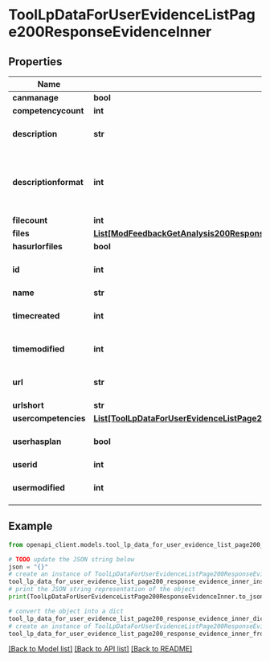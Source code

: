 # ToolLpDataForUserEvidenceListPage200ResponseEvidenceInner


## Properties

Name | Type | Description | Notes
------------ | ------------- | ------------- | -------------
**canmanage** | **bool** | canmanage | [optional] 
**competencycount** | **int** | competencycount | [optional] 
**description** | **str** | description | [optional] [default to '']
**descriptionformat** | **int** | description format (1 &#x3D; HTML, 0 &#x3D; MOODLE, 2 &#x3D; PLAIN, or 4 &#x3D; MARKDOWN) | [optional] [default to 1]
**filecount** | **int** | filecount | [optional] 
**files** | [**List[ModFeedbackGetAnalysis200ResponseItemsdataInnerItemItemfilesInner]**](ModFeedbackGetAnalysis200ResponseItemsdataInnerItemItemfilesInner.md) |  | [optional] 
**hasurlorfiles** | **bool** | hasurlorfiles | [optional] 
**id** | **int** | id | [optional] [default to 0]
**name** | **str** | name | [optional] 
**timecreated** | **int** | timecreated | [optional] [default to 0]
**timemodified** | **int** | timemodified | [optional] [default to 0]
**url** | **str** | url | [optional] [default to '']
**urlshort** | **str** | urlshort | [optional] 
**usercompetencies** | [**List[ToolLpDataForUserEvidenceListPage200ResponseEvidenceInnerUsercompetenciesInner]**](ToolLpDataForUserEvidenceListPage200ResponseEvidenceInnerUsercompetenciesInner.md) |  | [optional] 
**userhasplan** | **bool** | userhasplan | [optional] [default to False]
**userid** | **int** | userid | [optional] 
**usermodified** | **int** | usermodified | [optional] [default to 0]

## Example

```python
from openapi_client.models.tool_lp_data_for_user_evidence_list_page200_response_evidence_inner import ToolLpDataForUserEvidenceListPage200ResponseEvidenceInner

# TODO update the JSON string below
json = "{}"
# create an instance of ToolLpDataForUserEvidenceListPage200ResponseEvidenceInner from a JSON string
tool_lp_data_for_user_evidence_list_page200_response_evidence_inner_instance = ToolLpDataForUserEvidenceListPage200ResponseEvidenceInner.from_json(json)
# print the JSON string representation of the object
print(ToolLpDataForUserEvidenceListPage200ResponseEvidenceInner.to_json())

# convert the object into a dict
tool_lp_data_for_user_evidence_list_page200_response_evidence_inner_dict = tool_lp_data_for_user_evidence_list_page200_response_evidence_inner_instance.to_dict()
# create an instance of ToolLpDataForUserEvidenceListPage200ResponseEvidenceInner from a dict
tool_lp_data_for_user_evidence_list_page200_response_evidence_inner_from_dict = ToolLpDataForUserEvidenceListPage200ResponseEvidenceInner.from_dict(tool_lp_data_for_user_evidence_list_page200_response_evidence_inner_dict)
```
[[Back to Model list]](../README.md#documentation-for-models) [[Back to API list]](../README.md#documentation-for-api-endpoints) [[Back to README]](../README.md)


